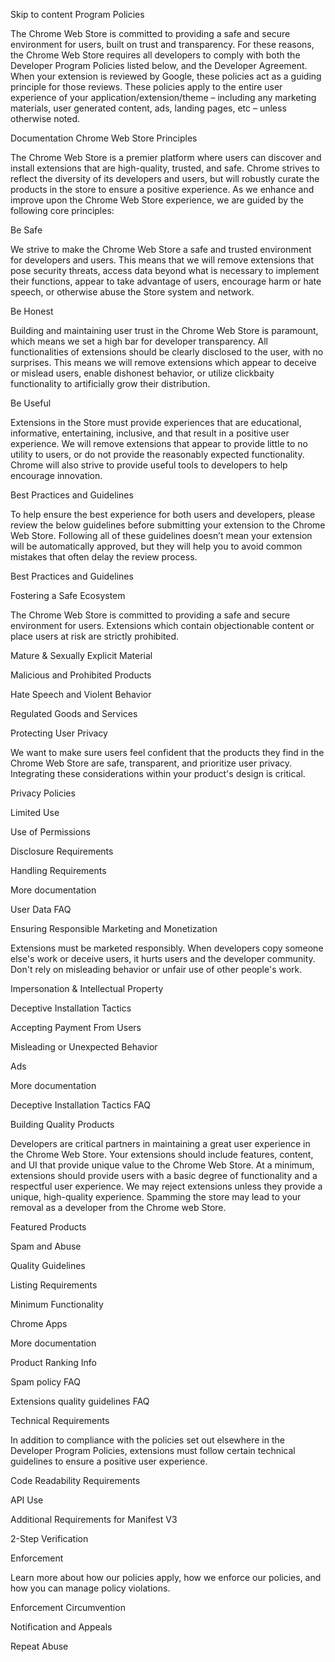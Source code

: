 Skip to content
Program Policies

The Chrome Web Store is committed to providing a safe and secure environment for users, built on trust and transparency. For these reasons, the Chrome Web Store requires all developers to comply with both the Developer Program Policies listed below, and the Developer Agreement. When your extension is reviewed by Google, these policies act as a guiding principle for those reviews. These policies apply to the entire user experience of your application/extension/theme – including any marketing materials, user generated content, ads, landing pages, etc – unless otherwise noted.

Documentation
Chrome Web Store Principles

The Chrome Web Store is a premier platform where users can discover and install extensions that are high-quality, trusted, and safe. Chrome strives to reflect the diversity of its developers and users, but will robustly curate the products in the store to ensure a positive experience. As we enhance and improve upon the Chrome Web Store experience, we are guided by the following core principles:

Be Safe

We strive to make the Chrome Web Store a safe and trusted environment for developers and users. This means that we will remove extensions that pose security threats, access data beyond what is necessary to implement their functions, appear to take advantage of users, encourage harm or hate speech, or otherwise abuse the Store system and network.

Be Honest

Building and maintaining user trust in the Chrome Web Store is paramount, which means we set a high bar for developer transparency. All functionalities of extensions should be clearly disclosed to the user, with no surprises. This means we will remove extensions which appear to deceive or mislead users, enable dishonest behavior, or utilize clickbaity functionality to artificially grow their distribution.

Be Useful

Extensions in the Store must provide experiences that are educational, informative, entertaining, inclusive, and that result in a positive user experience. We will remove extensions that appear to provide little to no utility to users, or do not provide the reasonably expected functionality. Chrome will also strive to provide useful tools to developers to help encourage innovation.

Best Practices and Guidelines

To help ensure the best experience for both users and developers, please review the below guidelines before submitting your extension to the Chrome Web Store. Following all of these guidelines doesn’t mean your extension will be automatically approved, but they will help you to avoid common mistakes that often delay the review process.

Best Practices and Guidelines

Fostering a Safe Ecosystem

The Chrome Web Store is committed to providing a safe and secure environment for users. Extensions which contain objectionable content or place users at risk are strictly prohibited.

Mature & Sexually Explicit Material

Malicious and Prohibited Products

Hate Speech and Violent Behavior

Regulated Goods and Services

Protecting User Privacy

We want to make sure users feel confident that the products they find in the Chrome Web Store are safe, transparent, and prioritize user privacy. Integrating these considerations within your product's design is critical.

Privacy Policies

Limited Use

Use of Permissions

Disclosure Requirements

Handling Requirements

More documentation

User Data FAQ

Ensuring Responsible Marketing and Monetization

Extensions must be marketed responsibly. When developers copy someone else's work or deceive users, it hurts users and the developer community. Don't rely on misleading behavior or unfair use of other people's work.

Impersonation & Intellectual Property

Deceptive Installation Tactics

Accepting Payment From Users

Misleading or Unexpected Behavior

Ads

More documentation

Deceptive Installation Tactics FAQ

Building Quality Products

Developers are critical partners in maintaining a great user experience in the Chrome Web Store. Your extensions should include features, content, and UI that provide unique value to the Chrome Web Store. At a minimum, extensions should provide users with a basic degree of functionality and a respectful user experience. We may reject extensions unless they provide a unique, high-quality experience. Spamming the store may lead to your removal as a developer from the Chrome web Store.

Featured Products

Spam and Abuse

Quality Guidelines

Listing Requirements

Minimum Functionality

Chrome Apps

More documentation

Product Ranking Info

Spam policy FAQ

Extensions quality guidelines FAQ

Technical Requirements

In addition to compliance with the policies set out elsewhere in the Developer Program Policies, extensions must follow certain technical guidelines to ensure a positive user experience.

Code Readability Requirements

API Use

Additional Requirements for Manifest V3

2-Step Verification

Enforcement

Learn more about how our policies apply, how we enforce our policies, and how you can manage policy violations.

Enforcement Circumvention

Notification and Appeals

Repeat Abuse